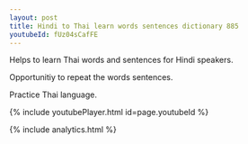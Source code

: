 ```yaml
---
layout: post
title: Hindi to Thai learn words sentences dictionary 885 
youtubeId: fUz04sCafFE
---
```

 
 
Helps to learn Thai words and sentences for Hindi speakers.

Opportunitiy to repeat the words sentences. 

Practice Thai language. 
 
{% include youtubePlayer.html id=page.youtubeId %}
 
 
{% include analytics.html %}